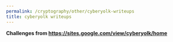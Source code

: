 ```yaml
---
permalink: /cryptography/other/cyberyolk-writeups
title: cyberyolk writeups
---
```


<b>
  
Challenges from <https://sites.google.com/view/cyberyolk/home>

<br>


